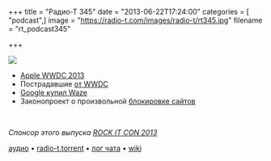 +++
title = "Радио-Т 345"
date = "2013-06-22T17:24:00"
categories = [ "podcast",]
image = "https://radio-t.com/images/radio-t/rt345.jpg"
filename = "rt_podcast345"

+++

![](https://radio-t.com/images/radio-t/rt345.jpg)

* [Apple WWDC 2013](http://thenextweb.com/apple/2013/06/10/everything-announced-at-apples-wwdc-2013-keynote-in-one-handy-list/)
* Пострадавшие [от WWDC](http://www.cultofmac.com/231121/seven-apps-apple-killed/)
* [Google купил Waze](http://mashable.com/2013/06/11/google-buys-waze/)
* Законопроект о произвольной [блокировке сайтов](http://clubs.ya.ru/company/replies.xml?item_no=68266)
<br/>

_Спонсор этого выпуска [ROCK IT CON 2013](http://www.rockitcon.com)_

[аудио](https://cdn.radio-t.com/rt_podcast345.mp3) • [radio-t.torrent](http://www.radio-t.com/torrents/rt_podcast345.mp3.torrent) • [лог чата](http://chat.radio-t.com/logs/radio-t-345.html) • [wiki](http://wiki.radio-t.com/%D0%92%D1%8B%D0%BF%D1%83%D1%81%D0%BA_345)<audio src="https://cdn.radio-t.com/rt_podcast345.mp3" preload="none"></audio>